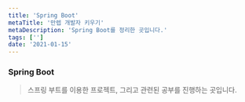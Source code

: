 ```yaml
---
title: 'Spring Boot'
metaTitle: '만렙 개발자 키우기'
metaDescription: 'Spring Boot를 정리한 곳입니다.'
tags: ['']
date: '2021-01-15'
---
```


### Spring Boot

> 스프링 부트를 이용한 프로젝트, 그리고 관련된 공부를 진행하는 곳입니다.
